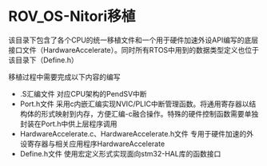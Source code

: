 # ROV_OS-Nitori移植

该目录下包含了各个CPU的统一移植文件和一个用于硬件加速外设API编写的底层接口文件（HardwareAccelerate）。同时所有RTOS中用到的数据类型定义也位于该目录下（Define.h）

移植过程中需要完成以下内容的编写

* .S汇编文件
  对应CPU架构的PendSV中断
* Port.h文件
  采用c内嵌汇编实现NVIC/PLIC中断管理函数。将通用寄存器以结构体的形式映射到内存，方便汇编-c融合操作。特殊的硬件控制函数需要单独封装在Port.h中供上层程序调用
* HardwareAccelerate.c、HardwareAccelerate.h文件
  专用于硬件加速的外设寄存器与相关应用程序HardwareAccelerate
* Define.h文件
  使用宏定义形式实现面向stm32-HAL库的函数接口
